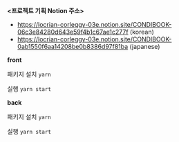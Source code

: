 **<프로젝트 기획 Notion 주소>**


- https://locrian-corleggy-03e.notion.site/CONDIBOOK-06c3e84280d643e59f4b1c67ae1c277f (korean)
- https://locrian-corleggy-03e.notion.site/CONDIBOOK-0ab1550f6aa14208be0b8386d97f81ba (japanese)


**front**

패키지 설치
`yarn` 

실행
`yarn start`

**back**

패키지 설치
`yarn` 

실행
`yarn start`
